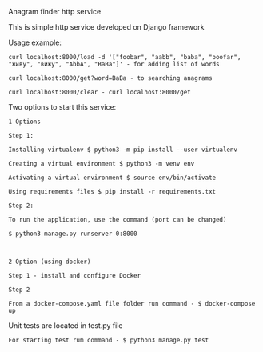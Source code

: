 Anagram finder http service

This is simple http service developed on Django framework

Usage example:
    
    curl localhost:8000/load -d '["foobar", "aabb", "baba", "boofar", "живу", "вижу", "AbbA", "BaBa"]' - for adding list of words
    
    curl localhost:8000/get?word=BaBa - to searching anagrams
    
    curl localhost:8000/clear - curl localhost:8000/get 
    
Two options to start this service:
    
    1 Options 
    
    Step 1:

    Installing virtualenv $ python3 -m pip install --user virtualenv

    Creating a virtual environment $ python3 -m venv env

    Activating a virtual environment $ source env/bin/activate

    Using requirements files $ pip install -r requirements.txt

    Step 2:

    To run the application, use the command (port can be changed)

    $ python3 manage.py runserver 0:8000
    
    
    
    2 Option (using docker)
    
    Step 1 - install and configure Docker
    
    Step 2 
    
    From a docker-compose.yaml file folder run command - $ docker-compose up
    
    
Unit tests are located in test.py file

    For starting test rum command - $ python3 manage.py test
    